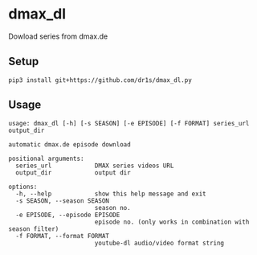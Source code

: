 # dmax_dl
Dowload series from dmax.de

## Setup

    pip3 install git+https://github.com/dr1s/dmax_dl.py

## Usage

    usage: dmax_dl [-h] [-s SEASON] [-e EPISODE] [-f FORMAT] series_url output_dir

    automatic dmax.de episode download

    positional arguments:
      series_url            DMAX series videos URL
      output_dir            output dir

    options:
      -h, --help            show this help message and exit
      -s SEASON, --season SEASON
                            season no.
      -e EPISODE, --episode EPISODE
                            episode no. (only works in combination with season filter)
      -f FORMAT, --format FORMAT
                            youtube-dl audio/video format string
